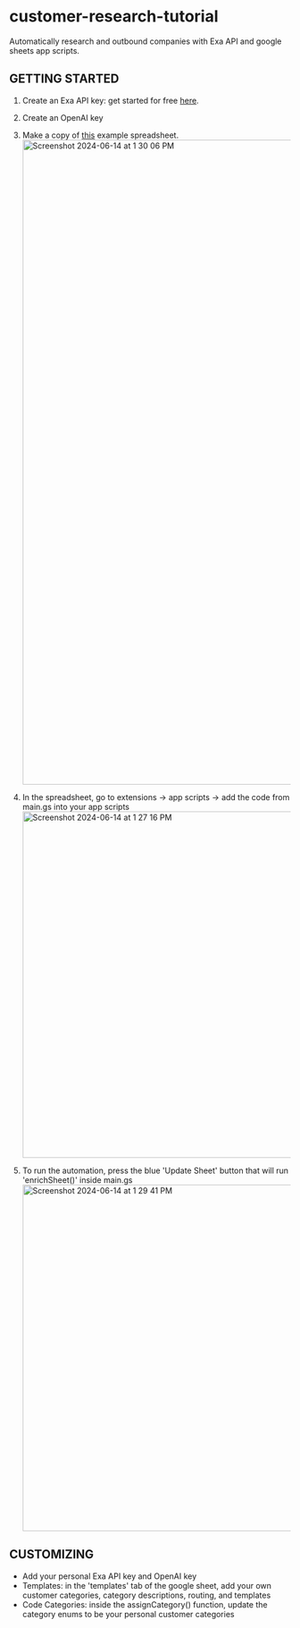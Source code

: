 # customer-research-tutorial
Automatically research and outbound companies with Exa API and google sheets app scripts. 

## GETTING STARTED
1. Create an Exa API key: get started for free [here](dashboard.exa.ai).
2. Create an OpenAI key
3. Make a copy of [this](https://docs.google.com/spreadsheets/d/1ZsLlbdgFBFwlhtUC-8yQF31jzEA0JfSfwY2Fnhnhhfk/edit?usp=sharing) example spreadsheet.
   <img width="1154" alt="Screenshot 2024-06-14 at 1 30 06 PM" src="https://github.com/SarahXC/customer-research-tutorial/assets/11271849/e5a6dff1-82fa-4ab2-8fd8-41f0ed40ac45">

4. In the spreadsheet, go to extensions -> app scripts -> add the code from main.gs into your app scripts
   <img width="620" alt="Screenshot 2024-06-14 at 1 27 16 PM" src="https://github.com/SarahXC/customer-research-tutorial/assets/11271849/e573e977-ddf2-4ba0-a125-37a21db47f7d">
   
5. To run the automation, press the blue 'Update Sheet' button that will run 'enrichSheet()' inside main.gs
   <img width="620" alt="Screenshot 2024-06-14 at 1 29 41 PM" src="https://github.com/SarahXC/customer-research-tutorial/assets/11271849/96a82598-e440-44f2-b3cb-4a11ed55f403">

## CUSTOMIZING
- Add your personal Exa API key and OpenAI key 
- Templates: in the 'templates' tab of the google sheet, add your own customer categories, category descriptions, routing, and templates
- Code Categories: inside the assignCategory() function, update the category enums to be your personal customer categories 
